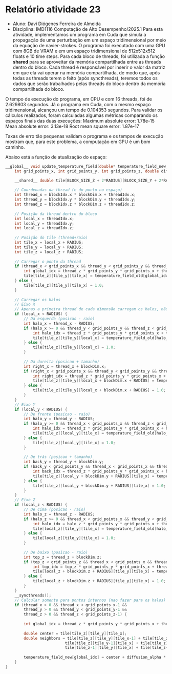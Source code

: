 # Relatório atividade 23
- Aluno: Davi Diógenes Ferreira de Almeida
- Disciplina: IMD1116 Computação de Alto Desempenho/2025.1
Para esta atividade, implementamos um programa em Cuda que simula a propagação de uma perturbação em um espaço tridimensional por meio da equação de navier-strokes. O programa foi executado com uma GPU com 8GB de VRAM e em um espaço tridimensional de 512x512x512 floats e 10 time steps. 
Para cada bloco de threads, foi utilizada a função __shared__ para se aproveitar da memória compartilhada entre as threads dentro do bloco. Cada thread é responsável por inserir o valor da matriz em que ela vai operar na memória compartilhada, de modo que, após todas as threads terem o feito (após syncthreads), teremos todos os dados que serão trabalhados pelas threads do bloco dentro da memória compartilhada do bloco.

O tempo de execução do programa, em CPU e com 16 threads, foi de 2.629803 segundos. Já o programa em Cuda, com o mesmo espaço tridimensional, alcançou um tempo de 0.104353 segundos. Para validar os cálculos realizados, foram calculadas algumas métricas comparando os espaços finais das duas execuções:
Maximum absolute error: 1.78e-15
Mean absolute error: 3.13e-18
Root mean square error: 1.87e-17

Taxas de erro tão pequenas validam o programa e os tempos de execução mostram que, para este problema, a computação em GPU é um bom caminho.

Abaixo está a função de atualização do espaço:

```c
__global__ void update_temperature_field(double* temperature_field_new, double* temperature_field_old, 
    int grid_points_x, int grid_points_y, int grid_points_z, double diffusion_alpha) {

    __shared__ double tile[BLOCK_SIZE_Z + 2*RADIUS][BLOCK_SIZE_Y + 2*RADIUS][BLOCK_SIZE_X + 2*RADIUS];
    
    // Coordenadas da thread (e do ponto no espaço)
    int thread_x = blockIdx.x * blockDim.x + threadIdx.x;
    int thread_y = blockIdx.y * blockDim.y + threadIdx.y;
    int thread_z = blockIdx.z * blockDim.z + threadIdx.z;
    
    // Posição da thread dentro do bloco
    int local_x = threadIdx.x;
    int local_y = threadIdx.y;
    int local_z = threadIdx.z;
    
    // Posição do tile (thread+raio)
    int tile_x = local_x + RADIUS;
    int tile_y = local_y + RADIUS;
    int tile_z = local_z + RADIUS;
    
    // Carregar o ponto da thread
    if (thread_x < grid_points_x && thread_y < grid_points_y && thread_z < grid_points_z) {
        int global_idx = thread_z * grid_points_y * grid_points_x + thread_y * grid_points_x + thread_x;
        tile[tile_z][tile_y][tile_x] = temperature_field_old[global_idx];
    } else {
        tile[tile_z][tile_y][tile_x] = 1.0;
    }
    
    // Carregar os halos
    // Eixo X
    // Apenas a primeira thread de cada dimensão carregam os halos, não a primeira e a ultima
    if (local_x < RADIUS) {
        // Da esquerda (posicao - raio)
        int halo_x = thread_x - RADIUS;
        if (halo_x >= 0 && thread_y < grid_points_y && thread_z < grid_points_z) {
            int halo_idx = thread_z * grid_points_y * grid_points_x + thread_y * grid_points_x + halo_x;
            tile[tile_z][tile_y][local_x] = temperature_field_old[halo_idx];
        } else {
            tile[tile_z][tile_y][local_x] = 1.0;
        }
        
        // Da dureita (posicao + tamanho)
        int right_x = thread_x + blockDim.x;
        if (right_x < grid_points_x && thread_y < grid_points_y && thread_z < grid_points_z) {
            int right_idx = thread_z * grid_points_y * grid_points_x + thread_y * grid_points_x + right_x;
            tile[tile_z][tile_y][local_x + blockDim.x + RADIUS] = temperature_field_old[right_idx];
        } else {
            tile[tile_z][tile_y][local_x + blockDim.x + RADIUS] = 1.0;
        }
    }
    // Eixo Y
    if (local_y < RADIUS) {
        // De frente (posicao - raio)
        int halo_y = thread_y - RADIUS;
        if (halo_y >= 0 && thread_x < grid_points_x && thread_z < grid_points_z) {
            int halo_idx = thread_z * grid_points_y * grid_points_x + halo_y * grid_points_x + thread_x;
            tile[tile_z][local_y][tile_x] = temperature_field_old[halo_idx];
        } else {
            tile[tile_z][local_y][tile_x] = 1.0;
        }
        
        // De trás (posicao + tamanho)
        int back_y = thread_y + blockDim.y;
        if (back_y < grid_points_y && thread_x < grid_points_x && thread_z < grid_points_z) {
            int back_idx = thread_z * grid_points_y * grid_points_x + back_y * grid_points_x + thread_x;
            tile[tile_z][local_y + blockDim.y + RADIUS][tile_x] = temperature_field_old[back_idx];
        } else {
            tile[tile_z][local_y + blockDim.y + RADIUS][tile_x] = 1.0;
        }
    }
    // Eixo Z
    if (local_z < RADIUS) {
        // De cima (posicao - raio)
        int halo_z = thread_z - RADIUS;
        if (halo_z >= 0 && thread_x < grid_points_x && thread_y < grid_points_y) {
            int halo_idx = halo_z * grid_points_y * grid_points_x + thread_y * grid_points_x + thread_x;
            tile[local_z][tile_y][tile_x] = temperature_field_old[halo_idx];
        } else {
            tile[local_z][tile_y][tile_x] = 1.0;
        }
        
        // De baixo (posicao - raio)
        int top_z = thread_z + blockDim.z;
        if (top_z < grid_points_z && thread_x < grid_points_x && thread_y < grid_points_y) {
            int top_idx = top_z * grid_points_y * grid_points_x + thread_y * grid_points_x + thread_x;
            tile[local_z + blockDim.z + RADIUS][tile_y][tile_x] = temperature_field_old[top_idx];
        } else {
            tile[local_z + blockDim.z + RADIUS][tile_y][tile_x] = 1.0;
        }
    }
    __syncthreads();
    // Calcular somente para pontos internos (nao fazer para os halos)
    if (thread_x > 0 && thread_x < grid_points_x-1 &&
        thread_y > 0 && thread_y < grid_points_y-1 &&
        thread_z > 0 && thread_z < grid_points_z-1) {
        
        int global_idx = thread_z * grid_points_y * grid_points_x + thread_y * grid_points_x + thread_x;
        
        double center = tile[tile_z][tile_y][tile_x];
        double neighbors = tile[tile_z][tile_y][tile_x-1] + tile[tile_z][tile_y][tile_x+1] +  // direita - esquerda
                          tile[tile_z][tile_y-1][tile_x] + tile[tile_z][tile_y+1][tile_x] +  // cima - baixo  
                          tile[tile_z-1][tile_y][tile_x] + tile[tile_z+1][tile_y][tile_x];   // frente - trás
        
        temperature_field_new[global_idx] = center + diffusion_alpha * (neighbors - 6.0 * center);
    }
}
```

